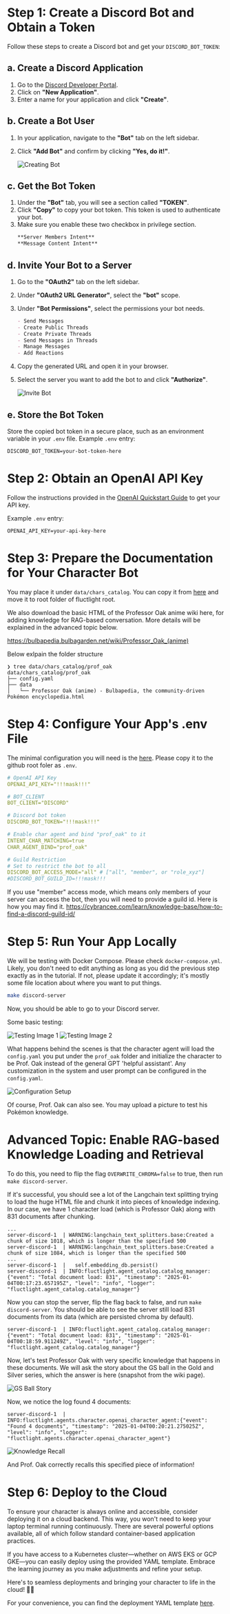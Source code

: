 # Step 1: Create a Discord Bot and Obtain a Token

Follow these steps to create a Discord bot and get your `DISCORD_BOT_TOKEN`:

## a. Create a Discord Application

1. Go to the [Discord Developer Portal](https://discord.com/developers/applications).
2. Click on **"New Application"**.
3. Enter a name for your application and click **"Create"**.

## b. Create a Bot User

1. In your application, navigate to the **"Bot"** tab on the left sidebar.
2. Click **"Add Bot"** and confirm by clicking **"Yes, do it!"**.

   ![Creating Bot](img/oak_setup_1.png)

## c. Get the Bot Token

1. Under the **"Bot"** tab, you will see a section called **"TOKEN"**.
2. Click **"Copy"** to copy your bot token. This token is used to authenticate your bot.
3. Make sure you enable these two checkbox in privilege section.
    ```markdown
    **Server Members Intent**
    **Message Content Intent**
    ```


## d. Invite Your Bot to a Server

1. Go to the **"OAuth2"** tab on the left sidebar.
2. Under **"OAuth2 URL Generator"**, select the **"bot"** scope.
3. Under **"Bot Permissions"**, select the permissions your bot needs.

   ```markdown
   - Send Messages
   - Create Public Threads
   - Create Private Threads
   - Send Messages in Threads
   - Manage Messages
   - Add Reactions
   ```

4. Copy the generated URL and open it in your browser.
5. Select the server you want to add the bot to and click **"Authorize"**.

   ![Invite Bot](img/oak_setup_2.png)

## e. Store the Bot Token

Store the copied bot token in a secure place, such as an environment variable in your `.env` file. Example `.env` entry:

```plaintext
DISCORD_BOT_TOKEN=your-bot-token-here
```

# Step 2: Obtain an OpenAI API Key

Follow the instructions provided in the [OpenAI Quickstart Guide](https://platform.openai.com/docs/quickstart) to get your API key.

Example `.env` entry:

```plaintext
OPENAI_API_KEY=your-api-key-here
```

# Step 3: Prepare the Documentation for Your Character Bot

You may place it under `data/chars_catalog`. You can copy it from [here](./data/prof_oak/) and move it to root folder of fluctlight root.

We also download the basic HTML of the Professor Oak anime wiki here, for adding knowledge for RAG-based conversation. More details will be explained in the advanced topic below.

<https://bulbapedia.bulbagarden.net/wiki/Professor_Oak_(anime)>

Below exlpain the folder structure
```plaintext
❯ tree data/chars_catalog/prof_oak
data/chars_catalog/prof_oak
├── config.yaml
├── data
│   └── Professor Oak (anime) - Bulbapedia, the community-driven Pokémon encyclopedia.html
```

# Step 4: Configure Your App's .env File

The minimal configuration you will need is the [here](./env.discord_tutorial). Please copy it to the github root foler as `.env`.

```yaml
# OpenAI API Key
OPENAI_API_KEY="!!!mask!!!"

# BOT_CLIENT
BOT_CLIENT="DISCORD"

# Discord bot token
DISCORD_BOT_TOKEN="!!!mask!!!"

# Enable char agent and bind "prof_oak" to it
INTENT_CHAR_MATCHING=true
CHAR_AGENT_BIND="prof_oak"

# Guild Restriction
# Set to restrict the bot to all
DISCORD_BOT_ACCESS_MODE="all" # ["all", "member", or "role_xyz"]
#DISCORD_BOT_GUILD_ID=!!!mask!!!
```

If you use "member" access mode, which means only members of your server can access the bot, then you will need to provide a guild id. Here is how you may find it.
<https://cybrancee.com/learn/knowledge-base/how-to-find-a-discord-guild-id/>

# Step 5: Run Your App Locally

We will be testing with Docker Compose. Please check `docker-compose.yml`. Likely, you don't need to edit anything as long as you did the previous step exactly as in the tutorial. If not, please update it accordingly; it's mostly some file location about where you want to put things.

```bash
make discord-server
```

Now, you should be able to go to your Discord server.

Some basic testing:

![Testing Image 1](img/oak2.png)
![Testing Image 2](img/oak3.png)

What happens behind the scenes is that the character agent will load the `config.yaml` you put under the `prof_oak` folder and initialize the character to be Prof. Oak instead of the general GPT 'helpful assistant'. Any customization in the system and user prompt can be configured in the `config.yaml`.

![Configuration Setup](img/oak4.png)

Of course, Prof. Oak can also see. You may upload a picture to test his Pokémon knowledge.

# Advanced Topic: Enable RAG-based Knowledge Loading and Retrieval

To do this, you need to flip the flag `OVERWRITE_CHROMA=false` to true, then run `make discord-server`.

If it's successful, you should see a lot of the Langchain text splitting trying to load the huge HTML file and chunk it into pieces of knowledge indexing. In our case, we have 1 character load (which is Professor Oak) along with 831 documents after chunking.

```plaintext
...
server-discord-1  | WARNING:langchain_text_splitters.base:Created a chunk of size 1018, which is longer than the specified 500
server-discord-1  | WARNING:langchain_text_splitters.base:Created a chunk of size 1084, which is longer than the specified 500
...
server-discord-1  |   self.embedding_db.persist()
server-discord-1  | INFO:fluctlight.agent_catalog.catalog_manager:{"event": "Total document load: 831", "timestamp": "2025-01-04T00:17:23.657195Z", "level": "info", "logger": "fluctlight.agent_catalog.catalog_manager"}
```

Now you can stop the server, flip the flag back to false, and run `make discord-server`. You should be able to see the server still load 831 documents from its data (which are persisted chroma by default).

```plaintext
server-discord-1  | INFO:fluctlight.agent_catalog.catalog_manager:{"event": "Total document load: 831", "timestamp": "2025-01-04T00:18:59.911249Z", "level": "info", "logger": "fluctlight.agent_catalog.catalog_manager"}
```

Now, let's test Professor Oak with very specific knowledge that happens in these documents. We will ask the story about the GS ball in the Gold and Silver series, which the answer is here (snapshot from the wiki page).

![GS Ball Story](img/oak5.png)

Now, we notice the log found 4 documents:

```plaintext
server-discord-1  | INFO:fluctlight.agents.character.openai_character_agent:{"event": "Found 4 documents", "timestamp": "2025-01-04T00:20:21.275025Z", "level": "info", "logger": "fluctlight.agents.character.openai_character_agent"}
```

![Knowledge Recall](img/oak6.png)

And Prof. Oak correctly recalls this specified piece of information!

# Step 6: Deploy to the Cloud

To ensure your character is always online and accessible, consider deploying it on a cloud backend. This way, you won't need to keep your laptop terminal running continuously. There are several powerful options available, all of which follow standard container-based application practices.

If you have access to a Kubernetes cluster—whether on AWS EKS or GCP GKE—you can easily deploy using the provided YAML template. Embrace the learning journey as you make adjustments and refine your setup.

Here's to seamless deployments and bringing your character to life in the cloud! 🚀✨

For your convenience, you can find the deployment YAML template [here](./discord_server_depoyment.yaml).
